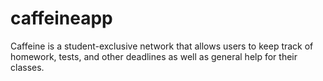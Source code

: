 # caffeineapp
Caffeine is a student-exclusive network that allows users to keep track of homework, tests, and other deadlines as well as general help for their classes.
